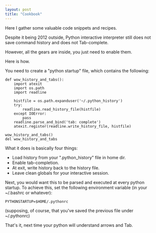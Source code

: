 ```yaml
---
layout: post
title: "Cookbook"
---
```

Here I gather some valuable code snippets and recipes.

Despite it being 2012 outside, Python interactive interpreter still does not
save command history and does not Tab-complete.

However, all the gears are inside, you just need to enable them.

Here is how.

You need to create a "python startup" file, which contains the following:


    def wow_history_and_tabs():
        import atexit
        import os.path
        import readline
     
        histfile = os.path.expanduser('~/.python_history')
        try:
            readline.read_history_file(histfile)
        except IOError:
            pass
        readline.parse_and_bind('tab: complete')
        atexit.register(readline.write_history_file, histfile)
    
    wow_history_and_tabs()
    del wow_history_and_tabs

What it does is basically four things:

 * Load history from your ".python_history" file in home dir.
 * Enable tab-completion.
 * At exit, write history back to the history file.
 * Leave clean globals for your interactive session.

Next, you would want this to be parsed and executed at every python startup. To
achieve this, set the following environment variable (in your ~/.bashrc or
whatever):

    PYTHONSTARTUP=$HOME/.pythonrc

(supposing, of course, that you've saved the previous file under ~/.pythonrc)

That's it, next time your python will understand arrows and Tab.
